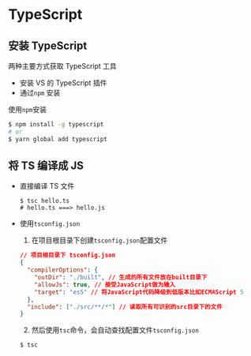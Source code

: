 # TypeScript

## 安装 TypeScript

两种主要方式获取 TypeScript 工具

- 安装 VS 的 TypeScript 插件
- 通过`npm` 安装

使用`npm`安装

```bash
$ npm install -g typescript
# or
$ yarn global add typescript
```

## 将 TS 编译成 JS

- 直接编译 TS 文件

  ```shell
  $ tsc hello.ts
  # hello.ts ===> hello.js
  ```

- 使用`tsconfig.json`

  1.  在项目根目录下创建`tsconfig.json`配置文件

  ```json
  // 项目根目录下 tsconfig.json
  {
    "compilerOptions": {
      "outDir": "./built", // 生成的所有文件放在built目录下
      "allowJs": true, // 接受JavaScript做为输入
      "target": "es5" // 将JavaScript代码降级到低版本比如ECMAScript 5
    },
    "include": ["./src/**/*"] // 读取所有可识别的src目录下的文件
  }
  ```

  2.  然后使用`tsc`命令，会自动查找配置文件`tsconfig.json`

  ```shell
  $ tsc
  ```
